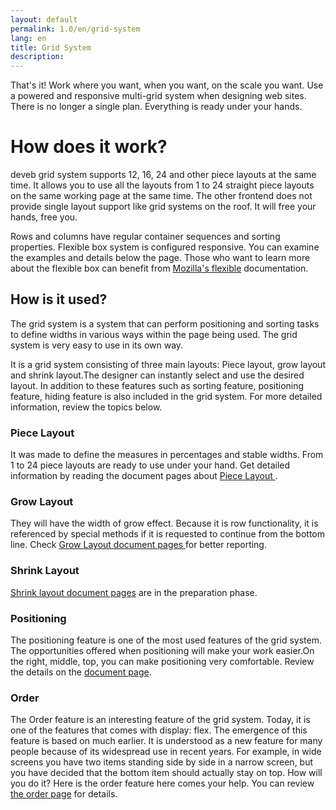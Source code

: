 ```yaml
---
layout: default
permalink: 1.0/en/grid-system
lang: en
title: Grid System
description: 
---
```


<p class="girlik">
    That's it! Work where you want, when you want, on the scale you want. Use a powered and responsive multi-grid system when designing web sites. There is no longer a single plan. Everything is ready under your hands.
  </p>

  <h1>How does it work?</h1>
  <p>
    <span class="simget">deveb</span> grid system supports 12, 16, 24 and other piece layouts at the same time. It allows you to use all the layouts from 1 to 24 straight piece layouts on the same working page at the same time. The other frontend does not provide single layout support like grid systems on the roof. It will free your hands, free you.
  </p>
  <p>
    Rows and columns have regular container sequences and sorting properties. Flexible box system is configured responsive. You can examine the examples and details below the page. Those who want to learn more about the flexible box can benefit from <a href="https://developer.mozilla.org/en-US/docs/Web/CSS/CSS_Flexible_Box_Layout/Basic_Concepts_of_Flexbox">Mozilla's flexible</a> documentation.
  </p>

  <h2>How is it used?</h2>
  <p>
    The grid system is a system that can perform positioning and sorting tasks to define widths in various ways within the page being used. The grid system is very easy to use in its own way.
  </p>
  <p>
    It is a grid system consisting of three main layouts: Piece layout, grow layout and shrink layout.The designer can instantly select and use the desired layout. In addition to these features such as sorting feature, positioning feature, hiding feature is also included in the grid system. For more detailed information, review the topics below.
  </p>
  <h3>Piece Layout</h3>
  <p>
    It was made to define the measures in percentages and stable widths. From 1 to 24 piece layouts are ready to use under your hand. Get detailed information by reading the document pages about <a href="/1.0/en/kap-orgusu/parca-duzeni.html"> Piece Layout </a>.
  </p>

  <h3>Grow Layout</h3>
  <p>
    They will have the width of grow effect. Because it is row functionality, it is referenced by special methods if it is requested to continue from the bottom line. Check <a href="/1.0/en/kap-orgusu/genlesme-duzeni.html"> Grow Layout document pages </a> for better reporting.
  </p>
  <h3>Shrink Layout</h3>
  <p>
    <a href="/1.0/en/kap-orgusu/siklasma-duzeni.html"> Shrink layout document pages</a> are in the preparation phase.
  </p>

  <h3>Positioning</h3>
  <p>
    The positioning feature is one of the most used features of the grid system. The opportunities offered when positioning will make your work easier.On the right, middle, top, you can make positioning very comfortable. Review the details on the <a href="/1.0/en/kap-orgusu/konumlama.html">document page</a>.
  </p>

  <h3>Order</h3>
  <p>
    The Order feature is an interesting feature of the grid system. Today, it is one of the features that comes with display: flex. The emergence of this feature is based on much earlier. It is understood as a new feature for many people because of its widespread use in recent years. For example, in wide screens you have two items standing side by side in a narrow screen, but you have decided that the bottom item should actually stay on top. How will you do it? Here is the order feature here comes your help. You can review <a href="/1.0/en/kap-orgusu/siralama.html">the order page</a> for details.
  </p>